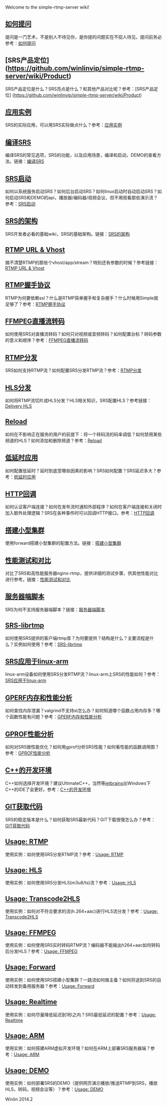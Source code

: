 Welcome to the simple-rtmp-server wiki!

## [如何提问](https://github.com/winlinvip/simple-rtmp-server/wiki/HowToAskQuestion)

提问是一门艺术，不是别人不待见你，是你提的问题实在不招人待见。提问前务必参考：[如何提问](https://github.com/winlinvip/simple-rtmp-server/wiki/HowToAskQuestion)

## [SRS产品定位] (https://github.com/winlinvip/simple-rtmp-server/wiki/Product)

SRS产品定位是什么？SRS亮点是什么？和其他产品对比呢？参考：[SRS产品定位] (https://github.com/winlinvip/simple-rtmp-server/wiki/Product)

## [应用实例](https://github.com/winlinvip/simple-rtmp-server/wiki/Sample)

SRS的实际应用，可以用SRS实际做点什么？参考：[应用实例](https://github.com/winlinvip/simple-rtmp-server/wiki/Sample)

## [编译SRS](https://github.com/winlinvip/simple-rtmp-server/wiki/Build)

编译SRS的常见选项，SRS的功能，以及应用场景，编译和启动，DEMO的查看方法。链接：[编译SRS](https://github.com/winlinvip/simple-rtmp-server/wiki/Build)

## [SRS启动](https://github.com/winlinvip/simple-rtmp-server/wiki/LinuxService)

如何以系统服务启动SRS？如何后台启动SRS？如何linux启动时自动启动SRS？如何启动SRS和DEMO的api，播放器/编码器/视频会议，但不用观看那些演示流？参考：[SRS启动](https://github.com/winlinvip/simple-rtmp-server/wiki/LinuxService)

## [SRS的架构](https://github.com/winlinvip/simple-rtmp-server/wiki/Architecture)

SRS开发者必看的基础wiki，SRS的基础架构。链接：[SRS的架构](https://github.com/winlinvip/simple-rtmp-server/wiki/Architecture)

## [RTMP URL & Vhost](https://github.com/winlinvip/simple-rtmp-server/wiki/RtmpUrlVhost)

搞不清楚RTMP的那些个vhost/app/stream？特别还有参数的时候？参考链接：[RTMP URL & Vhost](https://github.com/winlinvip/simple-rtmp-server/wiki/RtmpUrlVhost)

## [RTMP握手协议](https://github.com/winlinvip/simple-rtmp-server/wiki/RTMPHandshake)

RTMP为何要依赖ssl？什么是RTMP简单握手和复杂握手？什么时候用Simple就足够了？参考：[RTMP握手协议](https://github.com/winlinvip/simple-rtmp-server/wiki/RTMPHandshake)

## [FFMPEG直播流转码](https://github.com/winlinvip/simple-rtmp-server/wiki/FFMPEG)

如何使用SRS对直播流转码？如何只对视频或音频转码？如何配置台标？转码参数的意义和顺序？参考：[FFMPEG直播流转码](https://github.com/winlinvip/simple-rtmp-server/wiki/FFMPEG)

## [RTMP分发](https://github.com/winlinvip/simple-rtmp-server/wiki/DeliveryRTMP)

SRS如何支持RTMP流？如何配置SRS分发RTMP流？参考：[RTMP分发](https://github.com/winlinvip/simple-rtmp-server/wiki/DeliveryRTMP)

## [HLS分发](https://github.com/winlinvip/simple-rtmp-server/wiki/DeliveryHLS)

如何将RTMP流切片成HLS分发？HLS相关知识，SRS配置HLS？参考链接：[Delivery HLS](https://github.com/winlinvip/simple-rtmp-server/wiki/DeliveryHLS)

## [Reload](https://github.com/winlinvip/simple-rtmp-server/wiki/Reload)

如何在不影响正在服务的用户的前提下：将一个转码流的码率调低？如何禁用某些频道的HLS？如何添加和删除频道？参考：[Reload](https://github.com/winlinvip/simple-rtmp-server/wiki/Reload)

## [低延时应用](https://github.com/winlinvip/simple-rtmp-server/wiki/LowLatency)

如何配置低延时？延时到底受哪些因素的影响？SRS如何配置？SRS延迟多大？参考：[低延时应用](https://github.com/winlinvip/simple-rtmp-server/wiki/LowLatency)

## [HTTP回调](https://github.com/winlinvip/simple-rtmp-server/wiki/HTTPCallback)

如何认证客户端连接？如何在发布流时通知外部程序？如何在客户端连接和关闭时加入额外处理逻辑？SRS在各种事件时可以回调HTTP接口。参考：[HTTP回调](https://github.com/winlinvip/simple-rtmp-server/wiki/HTTPCallback)

## [搭建小型集群](https://github.com/winlinvip/simple-rtmp-server/wiki/Cluster)

使用forward搭建小型集群的配置方法。链接：[搭建小型集群](https://github.com/winlinvip/simple-rtmp-server/wiki/Cluster)

## [性能测试和对比](https://github.com/winlinvip/simple-rtmp-server/wiki/Performance)

对比了SRS和高性能服务器nginx-rtmp，提供详细的测试步骤，供其他性能对比进行参考。链接：[性能测试和对比](https://github.com/winlinvip/simple-rtmp-server/wiki/Performance)

## [服务器端脚本](https://github.com/winlinvip/simple-rtmp-server/wiki/ServerSideScript)

SRS为何不支持服务器端脚本？链接：[服务器端脚本](https://github.com/winlinvip/simple-rtmp-server/wiki/ServerSideScript)

## [SRS-librtmp](https://github.com/winlinvip/simple-rtmp-server/wiki/SrsLibrtmp)

如何使用SRS提供的客户端rtmp库？为何要提供？结构是什么？主要流程是什么？实例如何使用？参考：[SRS-librtmp](https://github.com/winlinvip/simple-rtmp-server/wiki/SrsLibrtmp)

## [SRS应用于linux-arm](https://github.com/winlinvip/simple-rtmp-server/wiki/SrsLinuxArm)

linux-arm设备如何使用SRS分发RTMP流？linux-arm上SRS的性能如何？参考：[SRS应用于linux-arm](https://github.com/winlinvip/simple-rtmp-server/wiki/SrsLinuxArm)

## [GPERF内存和性能分析](https://github.com/winlinvip/simple-rtmp-server/wiki/GPERF)

如何查找内存泄漏？valgrind不支持st怎么办？如何知道哪个函数占用内存多？哪个函数性能有问题？参考：[GPERF内存和性能分析](https://github.com/winlinvip/simple-rtmp-server/wiki/GPERF)

## [GPROF性能分析](https://github.com/winlinvip/simple-rtmp-server/wiki/GPROF)

如何对SRS做性能优化？如何用gprof分析SRS性能？如何看性能的函数调用图？参考：[GPROF性能分析](https://github.com/winlinvip/simple-rtmp-server/wiki/GPROF)

## [C++的开发环境](https://github.com/winlinvip/simple-rtmp-server/wiki/IDE)

C++如何选择开发环境？建议UltimateC++，当然等[jetbrains](http://www.jetbrains.com/idea/)出Windows下C++的IDE了会更好。参考：[C++的开发环境](https://github.com/winlinvip/simple-rtmp-server/wiki/IDE)

## [GIT获取代码](https://github.com/winlinvip/simple-rtmp-server/wiki/Git)

SRS的稳定版本是什么？如何获取SRS最新代码？GIT下载很慢怎么办？参考：[GIT获取代码](https://github.com/winlinvip/simple-rtmp-server/wiki/Git)

## [Usage: RTMP](https://github.com/winlinvip/simple-rtmp-server/wiki/SampleRTMP)

使用实例：如何使用SRS分发RTMP流？参考：[Usage: RTMP](https://github.com/winlinvip/simple-rtmp-server/wiki/SampleRTMP)

## [Usage: HLS](https://github.com/winlinvip/simple-rtmp-server/wiki/SampleHLS)

使用实例：如何使用SRS分发HLS(m3u8/ts)流？参考：[Usage: HLS](https://github.com/winlinvip/simple-rtmp-server/wiki/SampleHLS)

## [Usage: Transcode2HLS](https://github.com/winlinvip/simple-rtmp-server/wiki/SampleTranscode2HLS)

使用实例：如何对不符合要求的流(h.264+aac)进行HLS流分发？参考：[Usage: Transcode2HLS](https://github.com/winlinvip/simple-rtmp-server/wiki/SampleTranscode2HLS)

## [Usage: FFMPEG](https://github.com/winlinvip/simple-rtmp-server/wiki/SampleFFMPEG)

使用实例：如何使用SRS实时转码RTMP流？编码器不能输出h264+aac如何转码后分发HLS？参考：[Usage: FFMPEG](https://github.com/winlinvip/simple-rtmp-server/wiki/SampleFFMPEG)

## [Usage: Forward](https://github.com/winlinvip/simple-rtmp-server/wiki/SampleForward)

使用实例：如何使用SRS搭建小型集群？一路流如何做主备？如何将送到SRS的自动转发到备用服务器？参考：[Usage: Forward](https://github.com/winlinvip/simple-rtmp-server/wiki/SampleForward)

## [Usage: Realtime](https://github.com/winlinvip/simple-rtmp-server/wiki/SampleRealtime)

使用实例：如何尽量降低延迟到1秒之内？SRS最低延迟的配置？参考：[Usage: Realtime](https://github.com/winlinvip/simple-rtmp-server/wiki/SampleRealtime)

## [Usage: ARM](https://github.com/winlinvip/simple-rtmp-server/wiki/SampleARM)

使用实例：如何搭建ARM虚拟开发环境？如何在ARM上部署SRS服务器端？参考：[Usage: ARM](https://github.com/winlinvip/simple-rtmp-server/wiki/SampleARM)

## [Usage: DEMO](https://github.com/winlinvip/simple-rtmp-server/wiki/SampleDemo)

使用实例：如何部署SRS的DEMO（提供网页演示播放/推送RTMP到SRS，播放HLS，转码，视频会议等）？参考：[Usage: DEMO](https://github.com/winlinvip/simple-rtmp-server/wiki/SampleDemo)

Winlin 2014.2